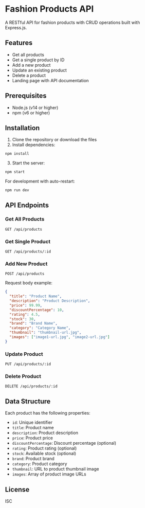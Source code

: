 # Fashion Products API

A RESTful API for fashion products with CRUD operations built with Express.js.

## Features

- Get all products
- Get a single product by ID
- Add a new product
- Update an existing product
- Delete a product
- Landing page with API documentation

## Prerequisites

- Node.js (v14 or higher)
- npm (v6 or higher)

## Installation

1. Clone the repository or download the files
2. Install dependencies:

```bash
npm install
```

3. Start the server:

```bash
npm start
```

For development with auto-restart:

```bash
npm run dev
```

## API Endpoints

### Get All Products
```
GET /api/products
```

### Get Single Product
```
GET /api/products/:id
```

### Add New Product
```
POST /api/products
```
Request body example:
```json
{
  "title": "Product Name",
  "description": "Product Description",
  "price": 99.99,
  "discountPercentage": 10,
  "rating": 4.5,
  "stock": 30,
  "brand": "Brand Name",
  "category": "Category Name",
  "thumbnail": "thumbnail-url.jpg",
  "images": ["image1-url.jpg", "image2-url.jpg"]
}
```

### Update Product
```
PUT /api/products/:id
```

### Delete Product
```
DELETE /api/products/:id
```

## Data Structure

Each product has the following properties:

- `id`: Unique identifier
- `title`: Product name
- `description`: Product description
- `price`: Product price
- `discountPercentage`: Discount percentage (optional)
- `rating`: Product rating (optional)
- `stock`: Available stock (optional)
- `brand`: Product brand
- `category`: Product category
- `thumbnail`: URL to product thumbnail image
- `images`: Array of product image URLs

## License

ISC